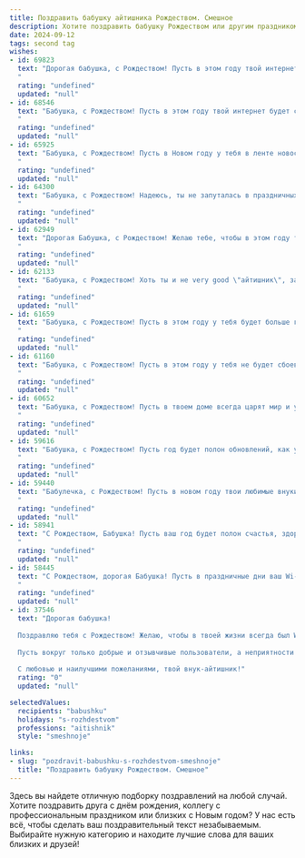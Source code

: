 ```yaml
---
title: Поздравить бабушку айтишника Рождеством. Смешное
description: Хотите поздравить бабушку Рождеством или другим праздником? Наш ИИ создаст незабываемое поздравление, а вы обязательно выделитесь среди других.  
date: 2024-09-12
tags: second tag
wishes:
- id: 69823
  text: "Дорогая бабушка, с Рождеством! Пусть в этом году твой интернет будет работать без сбоев, а все обновления будут проходить smoothly, как по маслу! 😉
  "
  rating: "undefined"
  updated: "null"
- id: 68546
  text: "Бабушка, с Рождеством! Пусть в этом году твой интернет будет стабильным, а все обновления пройдут без сбоев, даже без перезагрузки! 😉🎄
  "
  rating: "undefined"
  updated: "null"
- id: 65925
  text: "Бабушка, с Рождеством! Пусть в Новом году у тебя в ленте новостей будут только добрые новости, а в корзине с почтой — только приятные письма! Ну и чтобы внуки почаще звонили, а не только в тех случаях, когда им нужна помощь с Wi-Fi. 😉
  "
  rating: "undefined"
  updated: "null"
- id: 64300
  text: "Бабушка, с Рождеством! Надеюсь, ты не запуталась в праздничных обновлениях и не потерялась в цифровом лесу! Пусть Рождество принесет тебе много радости, любви и… ну, может быть, парочку новых гаджетов, чтобы внук-айтишник не скучал! 😄
  "
  rating: "undefined"
  updated: "null"
- id: 62949
  text: "Дорогая Бабушка, с Рождеством! Желаю тебе, чтобы в этом году твои внуки, наконец, научились пользоваться твоим новым планшетом, а мы, айтишники, обещаем тебе, что все будет работать без глюков! ;)
  "
  rating: "undefined"
  updated: "null"
- id: 62133
  text: "Бабушка, с Рождеством! Хоть ты и не very good \"айтишник\", зато твоя любовь к нам - это самый мощный алгоритм счастья! 😂🎄
  "
  rating: "undefined"
  updated: "null"
- id: 61659
  text: "Бабушка, с Рождеством! Пусть в этом году у тебя будет больше гигабайт счастья, мегаватт здоровья и терабайт любви! И, конечно, чтобы твой интернет работал без сбоев, а вирусы не атаковали! 😉
  "
  rating: "undefined"
  updated: "null"
- id: 61160
  text: "Бабушка, с Рождеством! Пусть в этом году у тебя не будет сбоев в работе, как у твоего внука-айтишника, а только праздничный фейерверк радости и счастья!
  "
  rating: "undefined"
  updated: "null"
- id: 60652
  text: "Бабушка, с Рождеством! Пусть в твоем доме всегда царят мир и уют, а интернет работает стабильно, как твоя внучья любовь (ну, почти)! 😉
  "
  rating: "undefined"
  updated: "null"
- id: 59616
  text: "Бабушка, с Рождеством! Пусть год будет полон обновлений, как у твоей любимой операционки, и никаких багов, только стабильная радость и оптимизация счастья! 🎄🎁
  "
  rating: "undefined"
  updated: "null"
- id: 59440
  text: "Бабулечка, с Рождеством! Пусть в новом году твои любимые внуки не забывают о твоих частых звонках и находят время не только для онлайн-игр, но и для живого общения. Пусть все твои файлы будут без ошибок, а обновления на твоём \"компьютере\" пройдут без зависаний! 😉
  "
  rating: "undefined"
  updated: "null"
- id: 58941
  text: "С Рождеством, Бабушка! Пусть ваш год будет полон счастья, здоровья и, конечно же, стабильного интернета! 🎄🎅  😉
  "
  rating: "undefined"
  updated: "null"
- id: 58445
  text: "С Рождеством, дорогая Бабушка! Пусть в праздничные дни ваш Wi-Fi никогда не глючит, а операционная система вашего организма работает без сбоев! 😊🎄
  "
  rating: "undefined"
  updated: "null"
- id: 37546
  text: "Дорогая бабушка!
  
  Поздравляю тебя с Рождеством! Желаю, чтобы в твоей жизни всегда был Wi-Fi — стабильный и без паролей, чтобы ты могла легко «залогиниться» в радостные моменты. Пусть твое здоровье будет как надежный антивирус — защищенное от всех вирусов, а каждый день наполняется такими же яркими впечатлениями, как тестирование новых программ!
  
  Пусть вокруг только добрые и отзывчивые пользователи, а неприятности пусть исчезают с одним щелчком мыши! Желаю, чтобы твой дом был полон тепла, уюта и, конечно же, сладостей, чтобы ты всегда могла «запустить» памятные моменты в своей базе данных воспоминаний.
  
  С любовью и наилучшими пожеланиями, твой внук-айтишник!"
  rating: "0"
  updated: "null"

selectedValues:
  recipients: "babushku"
  holidays: "s-rozhdestvom"
  professions: "aitishnik"
  style: "smeshnoje"

links:
- slug: "pozdravit-babushku-s-rozhdestvom-smeshnoje"
  title: "Поздравить бабушку Рождеством. Смешное"
---
```


Здесь вы найдете отличную подборку поздравлений на любой случай. 
Хотите поздравить друга с днём рождения, коллегу с профессиональным праздником или близких с Новым годом? У нас есть всё, чтобы сделать ваш поздравительный текст незабываемым. Выбирайте нужную категорию и находите лучшие слова для ваших близких и друзей!
